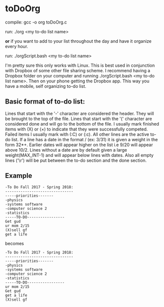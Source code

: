 # toDoOrg

compile: gcc -o org toDoOrg.c

run: ./org \<my to-do list name> 

**or** if you want to add to your list throughout the day and have it organize every hour.

run: ./orgScript.bash \<my to-do list name> 

I'm pretty sure this only works with Linux. This is best used in conjunction with Dropbox of some other file sharing scheme. I recommend having a Dropbox folder on your computer and running ./orgScript.bash \<my to-do list name>. Then on your phone getting the Dropbox app. This way you have a mobile, self organizing to-do list.

## Basic format of to-do list:

Lines that start with the  '-' character are considered the header. They will be brought to the top of the file. Lines that start with the '(' character are considered done and will go to the bottom of the file. I usually mark finished items with (X) or (×) to indicate that they were successfully competed. Failed items I usually mark with (:C) or (:c). All other lines are the active to-do list. If a line has a date in the format <month>/<day> (ex: 3/31) it is given a weight in the form 32*<month>+<day>. Earlier dates will appear higher on the list i.e 9/20 will appear above 10/2. Lines without a date are by default given a large weight(MAX_INT-1) and will appear below lines with dates. Also all empty lines ('\r') will be put between the to-do section and the done section.

## Example
```
-To Do Fall 2017 - Spring 2018:
-------------------------------
-----priorities-------
-physics 
-systems software 
-computer science 2
-statistics
-----TO-DO-----------------
Get gud
ur mom 2/15
(X)sell gf
get a life
```

becomes

```
-To Do Fall 2017 - Spring 2018:
-------------------------------
-----priorities-------
-physics 
-systems software 
-computer science 2
-statistics
-----TO-DO-----------------
ur mom 2/15
Get gud
get a life
(X)sell gf
```
    

